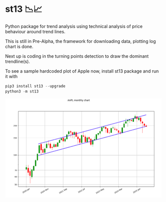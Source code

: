 # st13 📉📈
Python package for trend analysis using technical analysis of price behaviour around trend lines.

This is still in Pre-Alpha, the framework for downloading data, plotting log chart is done.

Next up is coding in the turning points detection to draw the dominant trendline(s).

To see a sample hardcoded plot of Apple now, install st13 package and run it with

```python
pip3 install st13 --upgrade
python3 -m st13
```

![png](https://raw.githubusercontent.com/street13capital/st13/refs/heads/main/sample.png)
